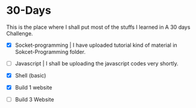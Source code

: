 # 30-Days
This is the place where I shall put most of the stuffs I learned in A 30 days Challenge.

- [x] Socket-programming |
I have uploaded tutorial kind of material in Sokcet-Programming folder.

- [ ] Javascript |
I shall be uploading the javascript codes very shortly.

- [x] Shell (basic)

- [x] Build 1 website
- [ ] Build 3 Website
